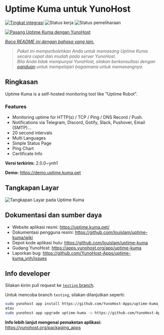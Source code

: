 <!--
N.B.: README ini dibuat secara otomatis oleh <https://github.com/YunoHost/apps/tree/master/tools/readme_generator>
Ini TIDAK boleh diedit dengan tangan.
-->

# Uptime Kuma untuk YunoHost

[![Tingkat integrasi](https://apps.yunohost.org/badge/integration/uptime-kuma)](https://ci-apps.yunohost.org/ci/apps/uptime-kuma/)
![Status kerja](https://apps.yunohost.org/badge/state/uptime-kuma)
![Status pemeliharaan](https://apps.yunohost.org/badge/maintained/uptime-kuma)

[![Pasang Uptime Kuma dengan YunoHost](https://install-app.yunohost.org/install-with-yunohost.svg)](https://install-app.yunohost.org/?app=uptime-kuma)

*[Baca README ini dengan bahasa yang lain.](./ALL_README.md)*

> *Paket ini memperbolehkan Anda untuk memasang Uptime Kuma secara cepat dan mudah pada server YunoHost.*  
> *Bila Anda tidak mempunyai YunoHost, silakan berkonsultasi dengan [panduan](https://yunohost.org/install) untuk mempelajari bagaimana untuk memasangnya.*

## Ringkasan

Uptime Kuma is a self-hosted monitoring tool like "Uptime Robot".

### Features

- Monitoring uptime for HTTP(s) / TCP / Ping / DNS Record / Push.
- Notifications via Telegram, Discord, Gotify, Slack, Pushover, Email (SMTP)...
- 20 second intervals
- Multi Languages
- Simple Status Page
- Ping Chart
- Certificate Info


**Versi terkirim:** 2.0.0~ynh1

**Demo:** <https://demo.uptime.kuma.pet>

## Tangkapan Layar

![Tangkapan Layar pada Uptime Kuma](./doc/screenshots/example.jpg)

## Dokumentasi dan sumber daya

- Website aplikasi resmi: <https://uptime.kuma.pet/>
- Dokumentasi pengguna resmi: <https://github.com/louislam/uptime-kuma/wiki>
- Depot kode aplikasi hulu: <https://github.com/louislam/uptime-kuma>
- Gudang YunoHost: <https://apps.yunohost.org/app/uptime-kuma>
- Laporkan bug: <https://github.com/YunoHost-Apps/uptime-kuma_ynh/issues>

## Info developer

Silakan kirim pull request ke [`testing` branch](https://github.com/YunoHost-Apps/uptime-kuma_ynh/tree/testing).

Untuk mencoba branch `testing`, silakan dilanjutkan seperti:

```bash
sudo yunohost app install https://github.com/YunoHost-Apps/uptime-kuma_ynh/tree/testing --debug
atau
sudo yunohost app upgrade uptime-kuma -u https://github.com/YunoHost-Apps/uptime-kuma_ynh/tree/testing --debug
```

**Info lebih lanjut mengenai pemaketan aplikasi:** <https://yunohost.org/packaging_apps>
